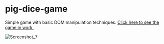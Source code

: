 # pig-dice-game
Simple game with basic DOM manipulation techniques. [Click here to see the game in work.](https://doriniel.github.io/pig-dice-game/)

![Screenshot_7](https://user-images.githubusercontent.com/91247583/215833550-75a2847a-94d3-4c90-a257-ddceadef1d3f.png)

